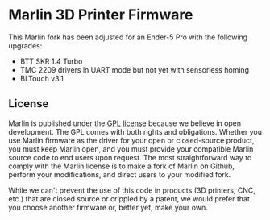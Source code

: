 # Marlin 3D Printer Firmware

This Marlin fork has been adjusted for an Ender-5 Pro with the following upgrades:

  - BTT SKR 1.4 Turbo
  - TMC 2209 drivers in UART mode but not yet with sensorless homing
  - BLTouch v3.1

## License

Marlin is published under the [GPL license](/LICENSE) because we believe in open development. The GPL comes with both rights and obligations. Whether you use Marlin firmware as the driver for your open or closed-source product, you must keep Marlin open, and you must provide your compatible Marlin source code to end users upon request. The most straightforward way to comply with the Marlin license is to make a fork of Marlin on Github, perform your modifications, and direct users to your modified fork.

While we can't prevent the use of this code in products (3D printers, CNC, etc.) that are closed source or crippled by a patent, we would prefer that you choose another firmware or, better yet, make your own.
